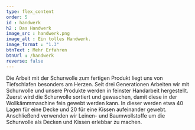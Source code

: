 ```yaml
---
type: flex_content
order: 5
id : handwerk
h2 : Das Handwerk
image_src : handwerk.png
image_alt : Ein tolles Handwerk.
image_format : "1.3"
btnText : Mehr Erfahren
btnUrl : /handwerk
reverse: false
---
```


Die Arbeit mit der Schurwolle zum fertigen Produkt liegt uns von Tiefschlafen besonders am Herzen. Seit drei Generationen Arbeiten wir mit Schurwolle und unsere Produkte werden in feinster Handarbeit hergestellt. Zuerst wird die Schurwolle sortiert und gewaschen, damit diese in der Wollkämmmaschine fein gewebt werden kann. In dieser werden etwa 40 Lagen für eine Decke und 20 für eine Kissen aufeinander gewebt. Anschließend verwenden wir Leinen- und Baumwollstoffe um die Schurwolle als Decken und Kissen erlebbar zu machen.